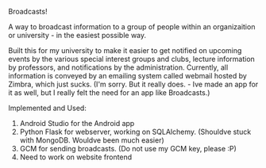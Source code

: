 Broadcasts!

A way to broadcast information to a group of people within an organizaition or university - in the easiest possible way.

Built this for my university to make it easier to get notified on upcoming events by the various special interest groups and clubs, lecture information by professors, and notifications by the administration. Currently, all information is conveyed by an emailing system called webmail hosted by Zimbra, which just sucks. (I'm sorry. But it really does. - Ive made an app for it as well, but I really felt the need for an app like Broadcasts.) 

Implemented and Used: 
1. Android Studio for the Android app
2. Python Flask for webserver, working on SQLAlchemy. (Shouldve stuck with MongoDB. Wouldve been much easier)
3. GCM for sending broadcasts. (Do not use my GCM key, please :P)
4. Need to work on website frontend